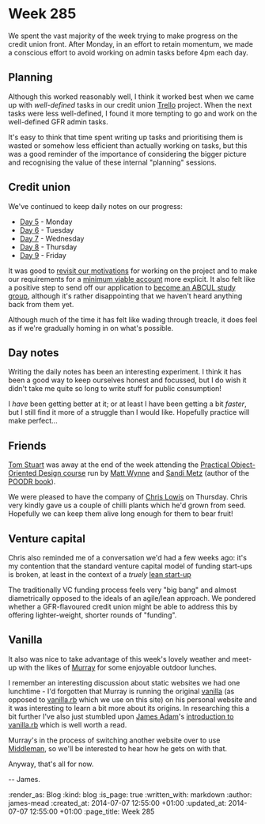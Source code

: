 Week 285
========

We spent the vast majority of the week trying to make progress on the credit union front. After Monday, in an effort to retain momentum, we made a conscious effort to avoid working on admin tasks before 4pm each day.

## Planning

Although this worked reasonably well, I think it worked best when we came up with *well-defined* tasks in our credit union [Trello][] project. When the next tasks were less well-defined, I found it more tempting to go and work on the well-defined GFR admin tasks.

It's easy to think that time spent writing up tasks and prioritising them is wasted or somehow less efficient than actually working on tasks, but this was a good reminder of the importance of considering the bigger picture and recognising the value of these internal "planning" sessions.

## Credit union

We've continued to keep daily notes on our progress:

* [Day 5][] - Monday
* [Day 6][] - Tuesday
* [Day 7][] - Wednesday
* [Day 8][] - Thursday
* [Day 9][] - Friday

It was good to [revisit our motivations][day 6 manifesto] for working on the project and to make our requirements for a [minimum viable account][] more explicit. It also felt like a positive step to send off our application to [become an ABCUL study group][study group application], although it's rather disappointing that we haven't heard anything back from them yet.

Although much of the time it has felt like wading through treacle, it does feel as if we're gradually homing in on what's possible.

## Day notes

Writing the daily notes has been an interesting experiment. I think it has been a good way to keep ourselves honest and focussed, but I do wish it didn't take me quite so long to write stuff for public consumption!

I _have_ been getting better at it; or at least I have been getting a bit _faster_, but I still find it more of a struggle than I would like. Hopefully practice will make perfect...

## Friends

[Tom Stuart][] was away at the end of the week attending the [Practical Object-Oriented Design course][] run by [Matt Wynne][] and [Sandi Metz][] (author of the [POODR book][]).

We were pleased to have the company of [Chris Lowis][] on Thursday. Chris very kindly gave us a couple of chilli plants which he'd grown from seed. Hopefully we can keep them alive long enough for them to bear fruit!

## Venture capital

Chris also reminded me of a conversation we'd had a few weeks ago: it's my contention that the standard venture capital model of funding start-ups is broken, at least in the context of a _truely_ [lean start-up][]

The traditionally VC funding process feels very "big bang" and almost diametrically opposed to the ideals of an agile/lean approach. We pondered whether a GFR-flavoured credit union might be able to address this by offering lighter-weight, shorter rounds of "funding".

## Vanilla

It also was nice to take advantage of this week's lovely weather and meet-up with the likes of [Murray][] for some enjoyable outdoor lunches.

I remember an interesting discussion about static websites we had one lunchtime - I'd forgotten that Murray is running the original [vanilla][] (as opposed to [vanilla.rb][] which we use on this site) on his personal website and it was interesting to learn a bit more about its origins. In researching this a bit further I've also just stumbled upon [James Adam][]'s [introduction to vanilla.rb][] which is well worth a read.

Murray's in the process of switching another website over to use [Middleman][], so we'll be interested to hear how he gets on with that.

Anyway, that's all for now.

-- James.


[Trello]: https://trello.com/
[Day 5]: /project-credit-union-day-5
[Day 6]: /project-credit-union-day-6
[Day 7]: /project-credit-union-day-7
[Day 8]: /project-credit-union-day-8
[Day 9]: /project-credit-union-day-9
[day 6 manifesto]: /project-credit-union-day-6#manifesto
[minimum viable account]: /project-credit-union-day-8#minimum-viable-account
[study group application]: /project-credit-union-day-8#study-group-application
[Tom Stuart]: http://codon.com/
[Matt Wynne]: http://www.mattwynne.net/
[Sandi Metz]: http://www.sandimetz.com/
[Chris Lowis]: http://chrislowis.co.uk
[Practical Object-Oriented Design course]: http://kickstartacademy.io/courses/practical-object-oriented-design
[POODR book]: http://www.poodr.com/
[lean start-up]: http://en.wikipedia.org/wiki/Lean_startup
[Murray]: http://h-lame.com/
[vanilla]: http://www.vanillasite.at/
[vanilla.rb]: https://github.com/lazyatom/vanilla-rb
[James Adam]: http://interblah.net/
[introduction to vanilla.rb]: http://interblah.net/introducing-vanilla-rb
[Middleman]: http://middlemanapp.com/

:render_as: Blog
:kind: blog
:is_page: true
:written_with: markdown
:author: james-mead
:created_at: 2014-07-07 12:55:00 +01:00
:updated_at: 2014-07-07 12:55:00 +01:00
:page_title: Week 285
